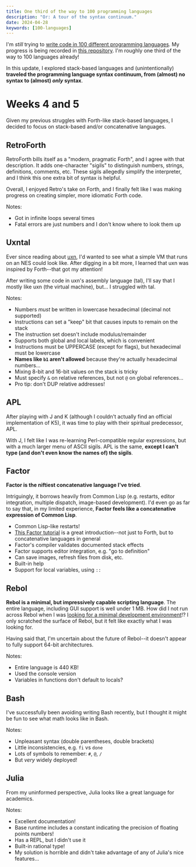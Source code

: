 ```yaml
---
title: One third of the way to 100 programming languages
description: "Or: A tour of the syntax continuum."
date: 2024-04-28
keywords: [100-languages]
---
```

I'm *still* trying to [write code in 100 different programming languages](https://log.schemescape.com/posts/programming-languages/100-languages.html). My progress is being recorded in [this repository](https://github.com/jaredkrinke/100-languages). I'm roughly one third of the way to 100 languages already!

In this update, I explored stack-based languages and (unintentionally) **traveled the programming language syntax continuum, from (almost) no syntax to (almost) *only* syntax**.

# Weeks 4 and 5
Given my previous struggles with Forth-like stack-based languages, I decided to focus on stack-based and/or concatenative languages.

## RetroForth
RetroForth bills itself as a "modern, pragmatic Forth", and I agree with that description. It adds one-character "sigils" to distinguish numbers, strings, definitions, comments, etc. These sigils allegedly simplify the interpreter, and I think this one extra bit of syntax is helpful.

Overall, I enjoyed Retro's take on Forth, and I finally felt like I was making progress on creating simpler, more idiomatic Forth code.

Notes:

* Got in infinite loops several times
* Fatal errors are just numbers and I don't know where to look them up

## Uxntal
Ever since reading about [uxn](https://100r.co/site/uxn.html), I'd wanted to see what a simple VM that runs on an NES could look like. After digging in a bit more, I learned that uxn was inspired by Forth--that got my attention!

After writing some code in uxn's assembly language (tal), I'll say that I mostly like uxn (the virtual machine), but... I struggled with tal.

Notes:

* Numbers *must* be written in lowercase hexadecimal (decimal not supported)
* Instructions can set a "keep" bit that causes inputs to remain on the stack
* The instruction set doesn't include modulus/remainder
* Supports both global and local labels, which is convenient
* Instructions must be UPPERCASE (except for flags), but hexadecimal must be lowercase
* **Names like `b1` aren't allowed** because they're actually hexadecimal numbers...
* Mixing 8-bit and 16-bit values on the stack is tricky
* Must specify `&` on relative references, but not `@` on global references...
* Pro tip: don't DUP relative addresses!

## APL
After playing with J and K (although I couldn't actually find an official implementation of K5), it was time to play with their spiritual predecessor, APL.

With J, I felt like I was re-learning Perl-compatible regular expressions, but with a much larger menu of ASCII sigils. APL is the same, **except I can't type (and don't even know the names of) the sigils**.

## Factor
**Factor is the niftiest concatenative language I've tried**.

Intriguingly, it borrows heavily from Common Lisp (e.g. restarts, editor integration, multiple dispatch, image-based development). I'd even go as far to say that, in my limited experience, **Factor feels like a concatenative expression of Common Lisp**.

* Common Lisp-like restarts!
* [This Factor tutorial](https://andreaferretti.github.io/factor-tutorial/) is a great introduction--not just to Forth, but to concatenative languages in general
* Factor's compiler validates documented stack effects
* Factor supports editor integration, e.g. "go to definition"
* Can save images, refresh files from disk, etc.
* Built-in help
* Support for local variables, using `::`

## Rebol
**Rebol is a minimal, but impressively capable scripting language**. The entire language, including GUI support is well under 1 MB. How did I not run across Rebol when I was [looking for a minimal development environment](minimal-dev-env-5.md)!? I only scratched the surface of Rebol, but it felt like exactly what I was looking for.

Having said that, I'm uncertain about the future of Rebol--it doesn't appear to fully support 64-bit architectures.

Notes:

* Entire language is 440 KB!
* Used the console version
* Variables in functions don't default to locals?

## Bash
I've successfully been avoiding writing Bash recently, but I thought it might be fun to see what math looks like in Bash.

Notes:

* Unpleasant syntax (double parentheses, double brackets)
* Little inconsistencies, e.g. `fi` vs `done`
* Lots of symbols to remember: `#`, `@`, `/`
* But *very* widely deployed!

## Julia
From my uninformed perspective, Julia looks like a great language for academics.

Notes:

* Excellent documentation!
* Base runtime includes a constant indicating the precision of floating points numbers!
* Has a REPL, but I didn't use it
* Built-in rational type!
* My solution is horrible and didn't take advantage of any of Julia's nice features...
